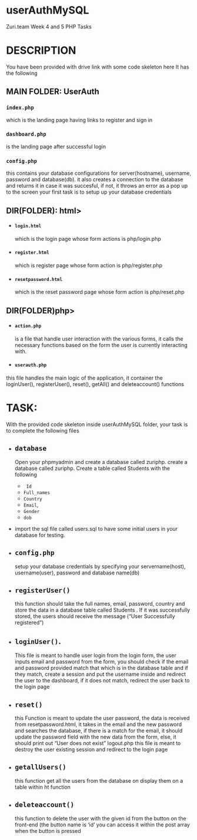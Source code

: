 # userAuthMySQL
Zuri.team Week 4 and 5 PHP Tasks


# DESCRIPTION
You have been provided with drive link with some code skeleton here
It has the following
## MAIN FOLDER: UserAuth

### `index.php` 
  which is the landing page having links to register and sign in
### `dashboard.php` 
  is the landing page after successful login
### `config.php`
  this contains your database configurations for server(hostname), username, password and database(db).
  it also creates a connection to the database and returns it in case it was succesful, if not, it throws an error as a pop up to the screen
  your first task is to setup up your database credentials
## DIR(FOLDER): html>
  - #### `login.html` 
      which is the login page whose form actions is php/login.php
  - #### `register.html `
      which is register page whose form action is php/register.php
  - #### `resetpassword.html`
     which is the reset password page whose form action is php/reset.php
## DIR(FOLDER)php>
  - #### `action.php` 
    is a file that handle user interaction with the various forms, it calls the necessary functions based on the form the user is currently interacting with.
  - #### `userauth.php` 
  this file handles the main logic of the application, it container the loginUser(), registerUser(), reset(), getAll() and deleteaccount() functions

# TASK:
 With the provided code skeleton inside userAuthMySQL folder, your task is to complete the following files
- ## `database`
  Open your phpmyadmin and create a database called zuriphp.
  create a database called zuriphp.
  Create a table called Students with the following
   - ` Id`
   - `Full_names`
   - `Country`
   - `Email`,
   - `Gender`
  - `dob`
 - import the sql file called users.sql to have some initial users in your database for testing.
- ## `config.php` 
  setup your database credentials by specifying your servername(host), username(user), password and database name(db) 

- ## `registerUser()`
  this function should take the full names, email, password, country and store the data in a database table called Students . If it was successfully stored, the users should receive the message (“User Successfully registered”)
- ## `loginUser()`. 
  This file is meant to handle user login from the login form, the user inputs email and password from the form, you should check if the email and password provided match that which is in the database table and if they match, create a session and put the username inside and redirect the user to the dashboard, if it does not match, redirect the user back to the login page
- ## `reset()` 
  this Function is meant to update the user password, the data is received from resetpassword.html, it takes in the email and the new password and searches the database, if there is a match for the email, it should update the password field with the new data from the form, else, it should print out “User does not exist”
  logout.php this file is meant to destroy the user existing session and redirect to the login page 
- ## `getallUsers()` 
  this function get all the users from the database on display them on a table within ht function
- ## `deleteaccount()`
  this function to delete the user with the given id from the button on the front-end (the button name is ‘id’ you can access it within the post array when the button is pressed

